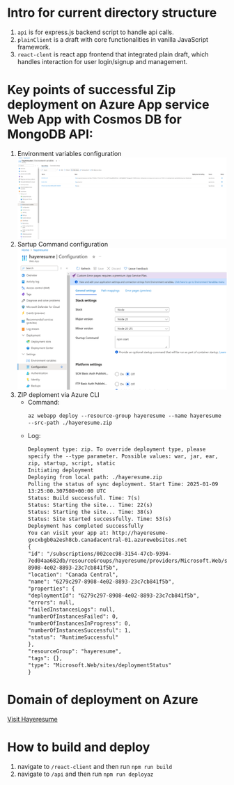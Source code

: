# Intro for current directory structure

1) `api` is for express.js backend script to handle api calls.
2) `plainClient` is a draft with core functionalities in vanilla JavaScript framework.
3) `react-clent` is react app frontend that integrated plain draft, which handles interaction for user login/signup and management.

# Key points of successful Zip deployment on Azure App service Web App with Cosmos DB for MongoDB API:
1) Environment variables configuration
![](envVars.png)
2) Sartup Command configuration
![](startupCMD.png)
3) ZIP deploment via Azure CLI
   - Command:
     ``` 
     az webapp deploy --resource-group hayeresume --name hayeresume --src-path ./hayeresume.zip 
     ```
   - Log:
     ```
     Deployment type: zip. To override deployment type, please specify the --type parameter. Possible values: war, jar, ear, zip, startup, script, static
     Initiating deployment
     Deploying from local path: ./hayeresume.zip
     Polling the status of sync deployment. Start Time: 2025-01-09 13:25:00.307508+00:00 UTC
     Status: Build successful. Time: 7(s)
     Status: Starting the site... Time: 22(s)
     Status: Starting the site... Time: 38(s)
     Status: Site started successfully. Time: 53(s)
     Deployment has completed successfully
     You can visit your app at: http://hayeresume-gxcxbgb0a2esh8cb.canadacentral-01.azurewebsites.net
     {
     "id": "/subscriptions/002cec98-3154-47cb-9394-7ed04aa682db/resourceGroups/hayeresume/providers/Microsoft.Web/sites/hayeresume/deploymentStatus/6279c297-8908-4e02-8893-23c7cb841f5b",
     "location": "Canada Central",
     "name": "6279c297-8908-4e02-8893-23c7cb841f5b",
     "properties": {
     "deploymentId": "6279c297-8908-4e02-8893-23c7cb841f5b",
     "errors": null,
     "failedInstancesLogs": null,
     "numberOfInstancesFailed": 0,
     "numberOfInstancesInProgress": 0,
     "numberOfInstancesSuccessful": 1,
     "status": "RuntimeSuccessful"
     },
     "resourceGroup": "hayeresume",
     "tags": {},
     "type": "Microsoft.Web/sites/deploymentStatus"
     }
     ```

# Domain of deployment on Azure
[Visit Hayeresume](https://hayeresume-gxcxbgb0a2esh8cb.canadacentral-01.azurewebsites.net/)


# How to build and deploy
1) navigate to `/react-client` and then run `npm run build`
2) navigate to `/api` and then run `npm run deployaz`